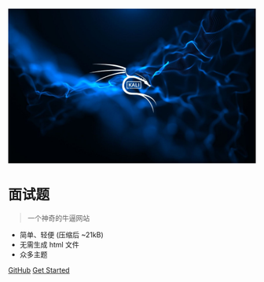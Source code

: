 <!-- _coverpage.md -->

![uwp1741885](images/uwp1741885.jpeg)

# 面试题

> 一个神奇的牛逼网站

- 简单、轻便 (压缩后 ~21kB)
- 无需生成 html 文件
- 众多主题

[GitHub](https://github.com/docsifyjs/docsify/)
[Get Started](#docsify)